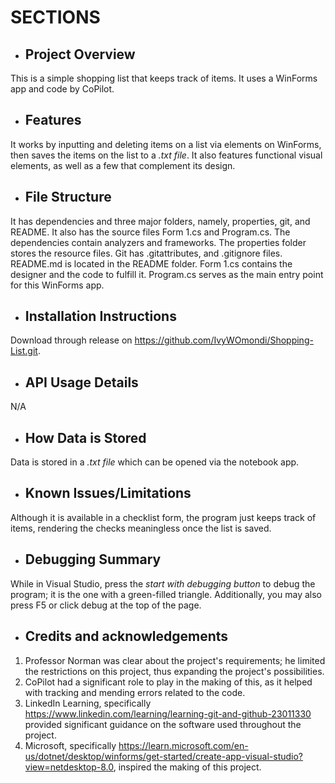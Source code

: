 # SECTIONS
- ## **Project Overview**
This is a simple shopping list that keeps track of items. It uses a WinForms app and code by CoPilot. 
- ## **Features**
It works by inputting and deleting items on a list via elements on WinForms, then saves the items on the list to a *.txt file*. It also features functional visual elements, as well as a few that complement its design. 
- ## **File Structure**
It has dependencies and three major folders, namely, properties, git, and README. It also has the source files Form 1.cs and Program.cs. The dependencies contain analyzers and frameworks. The properties folder stores the resource files. Git has .gitattributes, and .gitignore files. README.md is located in the README folder. Form 1.cs contains the designer and the code to fulfill it. Program.cs serves as the main entry point for this WinForms app. 
- ## **Installation Instructions**
Download through release on https://github.com/IvyWOmondi/Shopping-List.git.
- ## **API Usage Details**
N/A
- ## **How Data is Stored**
Data is stored in a *.txt file* which can be opened via the notebook app.  
- ## **Known Issues/Limitations**
Although it is available in a checklist form, the program just keeps track of items, rendering the checks meaningless once the list is saved.
- ## **Debugging Summary**
While in Visual Studio, press the *start with debugging button* to debug the program; it is the one with a green-filled triangle. Additionally, you may also press F5 or click debug at the top of the page. 
- ## **Credits and acknowledgements**
1. Professor Norman was clear about the project's requirements; he limited the restrictions on this project, thus expanding the project's possibilities.
2. CoPilot had a significant role to play in the making of this, as it helped with tracking and mending errors related to the code.
3. LinkedIn Learning, specifically https://www.linkedin.com/learning/learning-git-and-github-23011330 provided significant guidance on the software used throughout the project.
4. Microsoft, specifically https://learn.microsoft.com/en-us/dotnet/desktop/winforms/get-started/create-app-visual-studio?view=netdesktop-8.0, inspired the making of this project. 
